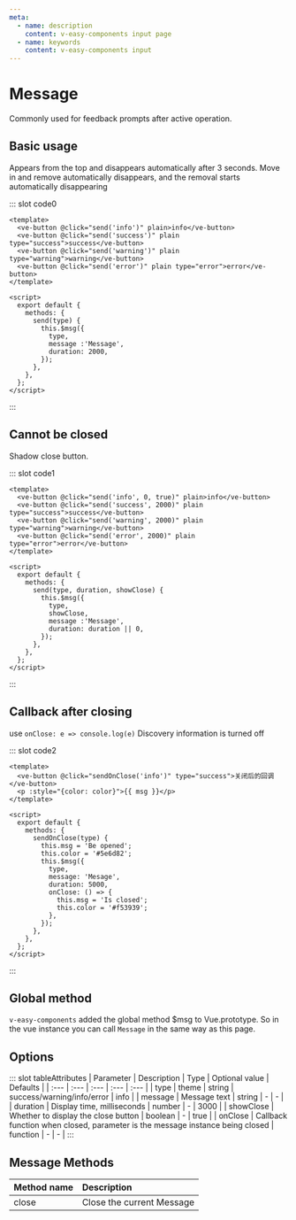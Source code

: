 ```yaml
---
meta:
  - name: description
    content: v-easy-components input page
  - name: keywords
    content: v-easy-components input
---
```


# Message

Commonly used for feedback prompts after active operation.

## Basic usage

Appears from the top and disappears automatically after 3 seconds. Move in and remove automatically disappears, and the removal starts automatically disappearing

<div>
  <preview-code _id="0">
    <template #default>
      <ve-button @click="send('info', 3000)" :plain="true">info</ve-button>
      <ve-button @click="send('success', 3000)" :plain="true" type="success">success</ve-button>
      <ve-button @click="send('warning', 3000)" :plain="true" type="warning">warning</ve-button>
      <ve-button @click="send('error', 3000)" :plain="true" type="error">error</ve-button>
    </template>
  </preview-code>
</div>

::: slot code0
```vue
<template>
  <ve-button @click="send('info')" plain>info</ve-button>
  <ve-button @click="send('success')" plain type="success">success</ve-button>
  <ve-button @click="send('warning')" plain type="warning">warning</ve-button>
  <ve-button @click="send('error')" plain type="error">error</ve-button>
</template>

<script>
  export default {
    methods: {
      send(type) {
        this.$msg({
          type,
          message :'Message',
          duration: 2000,
        });
      },
    },
  };
</script>
```
:::

## Cannot be closed

Shadow close button.

<div>
  <preview-code _id="1">
    <template #default>
      <ve-button @click="sendNotClose('info', 0, true)" :plain="true">info</ve-button>
      <ve-button @click="sendNotClose('success', 2000)" :plain="true" type="success">success</ve-button>
      <ve-button @click="sendNotClose('warning', 2000)" :plain="true" type="warning">warning</ve-button>
      <ve-button @click="sendNotClose('error', 2000)" :plain="true" type="error">error</ve-button>
    </template>
    <template #txt>
      <div>The default <em>Message</em> has a close button that can pass <em>showClose</em> to hide the close button. And you can pass <em>duration</em> to <em>0</em> to prevent <em>Message</em> from automatically closing. The default is <em>3000</em> milliseconds.</div>
    </template>
  </preview-code>
</div>

::: slot code1
```vue
<template>
  <ve-button @click="send('info', 0, true)" plain>info</ve-button>
  <ve-button @click="send('success', 2000)" plain type="success">success</ve-button>
  <ve-button @click="send('warning', 2000)" plain type="warning">warning</ve-button>
  <ve-button @click="send('error', 2000)" plain type="error">error</ve-button>
</template>

<script>
  export default {
    methods: {
      send(type, duration, showClose) {
        this.$msg({
          type,
          showClose,
          message :'Message',
          duration: duration || 0,
        });
      },
    },
  };
</script>
```
:::

## Callback after closing

use `onClose: e => console.log(e)` Discovery information is turned off

<div>
  <preview-code _id="2">
    <template #default>
      <ve-button @click="sendOnClose('info')" type="success">关闭后的回调</ve-button>
      <p :style="{color: color}">{{ msg }}</p>
    </template>
    <template #txt>
      <div>In some scenarios it may be necessary to catch the <em>Message</em> close event, we can configure an <em>onClose</em> function on <a href="#options">option</a> , triggered after <em>Message</em> is closed</div>
    </template>
  </preview-code>
</div>

::: slot code2
```vue
<template>
  <ve-button @click="sendOnClose('info')" type="success">关闭后的回调</ve-button>
  <p :style="{color: color}">{{ msg }}</p>
</template>

<script>
  export default {
    methods: {
      sendOnClose(type) {
        this.msg = 'Be opened';
        this.color = '#5e6d82';
        this.$msg({
          type,
          message: 'Mesage',
          duration: 5000,
          onClose: () => {
            this.msg = 'Is closed';
            this.color = '#f53939';
          },
        });
      },
    },
  };
</script>
```
:::

## Global method

`v-easy-components` added the global method $msg to Vue.prototype. So in the vue instance you can call `Message` in the same way as this page.

## Options

<div-box _id="tableAttributes"></div-box>

::: slot tableAttributes
| Parameter | Description | Type | Optional value | Defaults |
| :--- | :--- | :--- | :--- | :--- |
| type | theme | string	| success/warning/info/error | info |
| message | Message text | string | - | - |
| duration | Display time, milliseconds | number | - | 3000 |
| showClose | Whether to display the close button | boolean | - | true |
| onClose | Callback function when closed, parameter is the message instance being closed	| function | - | - |
:::

## Message Methods

| Method name | Description |
| :--- | :--- |
| close | Close the current Message |

<script>
  export default {
    data() {
      return {
        msg: '',
        color: '',
      }
    },
    methods: {
      sendNotClose(type, duration, showClose) {
        this.$msg({
          type,
          duration,
          showClose,
          message :'Message',
        });
      },
      send(type) {
        this.$msg({
          type,
          message :'Message',
        });
      },
      sendOnClose(type) {
        this.msg = 'Be opened';
        this.color = '#5e6d82';
        this.$msg({
          type,
          message: 'Mesage',
          duration: 5000,
          onClose: () => {
            this.msg = 'Is closed';
            this.color = '#f53939';
          },
        });
      },
    },
  };
</script>
